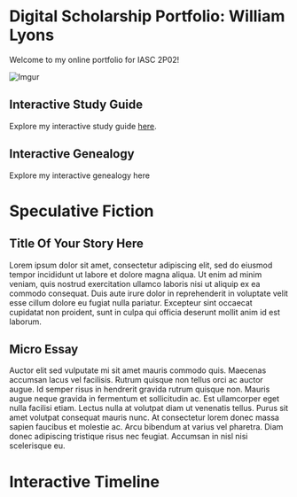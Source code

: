 # Digital Scholarship Portfolio: William Lyons

Welcome to my online portfolio for IASC 2P02!

![Imgur](https://i.imgur.com/bHCDxN7.png?1)

## Interactive Study Guide

Explore my interactive study guide [here](2P02_Interactive_Study_Guide_Complete_2021-02-01).

## Interactive Genealogy

Explore my interactive genealogy here

# Speculative Fiction

## Title Of Your Story Here

Lorem ipsum dolor sit amet, consectetur adipiscing elit, sed do eiusmod tempor incididunt ut labore et dolore magna aliqua. Ut enim ad minim veniam, quis nostrud exercitation
ullamco laboris nisi ut aliquip ex ea commodo consequat. Duis aute irure dolor in reprehenderit in voluptate velit esse cillum dolore eu fugiat nulla pariatur. Excepteur sint
occaecat cupidatat non proident, sunt in culpa qui officia deserunt mollit anim id est laborum.

## Micro Essay
Auctor elit sed vulputate mi sit amet mauris commodo quis. Maecenas accumsan lacus vel facilisis. Rutrum quisque non tellus orci ac auctor augue. Id semper risus in hendrerit
gravida rutrum quisque non. Mauris augue neque gravida in fermentum et sollicitudin ac. Est ullamcorper eget nulla facilisi etiam. Lectus nulla at volutpat diam ut venenatis
tellus. Purus sit amet volutpat consequat mauris nunc. At consectetur lorem donec massa sapien faucibus et molestie ac. Arcu bibendum at varius vel pharetra. Diam donec adipiscing
tristique risus nec feugiat. Accumsan in nisl nisi scelerisque eu.

# Interactive Timeline
